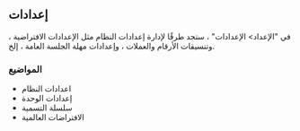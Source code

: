## إعدادات

في "الإعداد> الإعدادات" ، ستجد طرقًا لإدارة إعدادات النظام مثل الإعدادات الافتراضية ، وتنسيقات الأرقام والعملات ، وإعدادات مهلة الجلسة العامة ، إلخ.

### المواضيع

*   اعدادات النظام
* إعدادات الوحدة
* سلسلة التسمية
* الافتراضات العالمية
